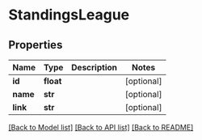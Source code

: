 # StandingsLeague

## Properties
Name | Type | Description | Notes
------------ | ------------- | ------------- | -------------
**id** | **float** |  | [optional] 
**name** | **str** |  | [optional] 
**link** | **str** |  | [optional] 

[[Back to Model list]](../README.md#documentation-for-models) [[Back to API list]](../README.md#documentation-for-api-endpoints) [[Back to README]](../README.md)


